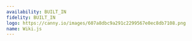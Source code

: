 ```yaml
---
availability: BUILT_IN
fidelity: BUILT_IN
logo: https://canny.io/images/607a8dbc9a291c2299567e0ec8db7108.png
name: Wiki.js
---
```

